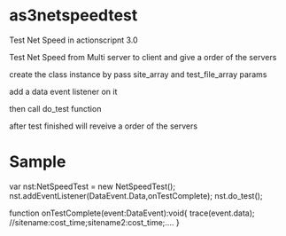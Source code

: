 as3netspeedtest
===============

Test Net Speed in actionscripnt 3.0

Test Net Speed from Multi server to client  and  give a order of the servers 
     
create the class instance by pass site_array and test_file_array params

add a data event listener on it

then call do_test function

after test finished will reveive a order of the servers


Sample
===============

var nst:NetSpeedTest = new NetSpeedTest();
nst.addEventListener(DataEvent.Data,onTestComplete);
nst.do_test();

function onTestComplete(event:DataEvent):void{
  trace(event.data);
  //sitename:cost_time;sitename2:cost_time;....
}
